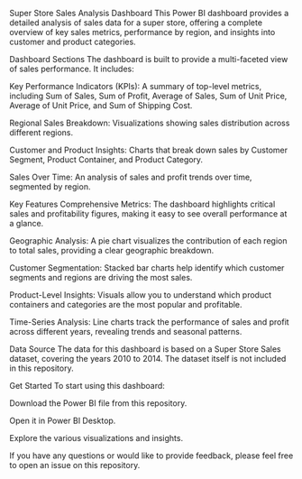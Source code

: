 Super Store Sales Analysis Dashboard
This Power BI dashboard provides a detailed analysis of sales data for a super store, offering a complete overview of key sales metrics, performance by region, and insights into customer and product categories.

Dashboard Sections
The dashboard is built to provide a multi-faceted view of sales performance. It includes:

Key Performance Indicators (KPIs): A summary of top-level metrics, including Sum of Sales, Sum of Profit, Average of Sales, Sum of Unit Price, Average of Unit Price, and Sum of Shipping Cost.

Regional Sales Breakdown: Visualizations showing sales distribution across different regions.

Customer and Product Insights: Charts that break down sales by Customer Segment, Product Container, and Product Category.

Sales Over Time: An analysis of sales and profit trends over time, segmented by region.

Key Features
Comprehensive Metrics: The dashboard highlights critical sales and profitability figures, making it easy to see overall performance at a glance.

Geographic Analysis: A pie chart visualizes the contribution of each region to total sales, providing a clear geographic breakdown.

Customer Segmentation: Stacked bar charts help identify which customer segments and regions are driving the most sales.

Product-Level Insights: Visuals allow you to understand which product containers and categories are the most popular and profitable.

Time-Series Analysis: Line charts track the performance of sales and profit across different years, revealing trends and seasonal patterns.

Data Source
The data for this dashboard is based on a Super Store Sales dataset, covering the years 2010 to 2014. The dataset itself is not included in this repository.

Get Started
To start using this dashboard:

Download the Power BI file from this repository.

Open it in Power BI Desktop.

Explore the various visualizations and insights.

If you have any questions or would like to provide feedback, please feel free to open an issue on this repository.
